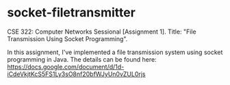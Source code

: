 # socket-filetransmitter
CSE​ ​322:​ Computer​ ​Networks​ ​Sessional [Assignment​​ 1]. 
Title: "File​ Transmission​ ​Using​ ​Socket​ ​Programming". 

In this assignment, I've implemented a file transmission system using socket programming in Java. 
The details can be found here: https://docs.google.com/document/d/1d-iCdeVkjtKcS5FS1Ly3sO8nf20bfWJyUn0vZUL0rjs
